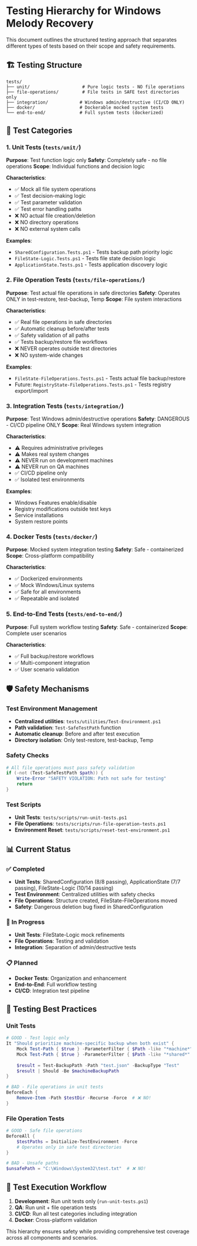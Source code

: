 # Testing Hierarchy for Windows Melody Recovery

This document outlines the structured testing approach that separates different types of tests based on their scope and safety requirements.

## 🏗️ **Testing Structure**

```
tests/
├── unit/                    # Pure logic tests - NO file operations
├── file-operations/         # File tests in SAFE test directories only  
├── integration/            # Windows admin/destructive (CI/CD ONLY)
├── docker/                 # Dockerable mocked system tests
└── end-to-end/             # Full system tests (dockerized)
```

## 🧪 **Test Categories**

### 1. **Unit Tests** (`tests/unit/`)
**Purpose**: Test function logic only
**Safety**: Completely safe - no file operations
**Scope**: Individual functions and decision logic

**Characteristics**:
- ✅ Mock all file system operations
- ✅ Test decision-making logic
- ✅ Test parameter validation
- ✅ Test error handling paths
- ❌ NO actual file creation/deletion
- ❌ NO directory operations
- ❌ NO external system calls

**Examples**:
- `SharedConfiguration.Tests.ps1` - Tests backup path priority logic
- `FileState-Logic.Tests.ps1` - Tests file state decision logic
- `ApplicationState.Tests.ps1` - Tests application discovery logic

### 2. **File Operation Tests** (`tests/file-operations/`)
**Purpose**: Test actual file operations in safe directories
**Safety**: Operates ONLY in test-restore, test-backup, Temp
**Scope**: File system interactions

**Characteristics**:
- ✅ Real file operations in safe directories
- ✅ Automatic cleanup before/after tests
- ✅ Safety validation of all paths
- ✅ Tests backup/restore file workflows
- ❌ NEVER operates outside test directories
- ❌ NO system-wide changes

**Examples**:
- `FileState-FileOperations.Tests.ps1` - Tests actual file backup/restore
- Future: `RegistryState-FileOperations.Tests.ps1` - Tests registry export/import

### 3. **Integration Tests** (`tests/integration/`)
**Purpose**: Test Windows admin/destructive operations
**Safety**: DANGEROUS - CI/CD pipeline ONLY
**Scope**: Real Windows system integration

**Characteristics**:
- ⚠️ Requires administrative privileges
- ⚠️ Makes real system changes
- ⚠️ NEVER run on development machines
- ⚠️ NEVER run on QA machines
- ✅ CI/CD pipeline only
- ✅ Isolated test environments

**Examples**:
- Windows Features enable/disable
- Registry modifications outside test keys
- Service installations
- System restore points

### 4. **Docker Tests** (`tests/docker/`)
**Purpose**: Mocked system integration testing
**Safety**: Safe - containerized
**Scope**: Cross-platform compatibility

**Characteristics**:
- ✅ Dockerized environments
- ✅ Mock Windows/Linux systems
- ✅ Safe for all environments
- ✅ Repeatable and isolated

### 5. **End-to-End Tests** (`tests/end-to-end/`)
**Purpose**: Full system workflow testing
**Safety**: Safe - containerized
**Scope**: Complete user scenarios

**Characteristics**:
- ✅ Full backup/restore workflows
- ✅ Multi-component integration
- ✅ User scenario validation

## 🛡️ **Safety Mechanisms**

### Test Environment Management
- **Centralized utilities**: `tests/utilities/Test-Environment.ps1`
- **Path validation**: `Test-SafeTestPath` function
- **Automatic cleanup**: Before and after test execution
- **Directory isolation**: Only test-restore, test-backup, Temp

### Safety Checks
```powershell
# All file operations must pass safety validation
if (-not (Test-SafeTestPath $path)) {
    Write-Error "SAFETY VIOLATION: Path not safe for testing"
    return
}
```

### Test Scripts
- **Unit Tests**: `tests/scripts/run-unit-tests.ps1`
- **File Operations**: `tests/scripts/run-file-operation-tests.ps1` 
- **Environment Reset**: `tests/scripts/reset-test-environment.ps1`

## 📊 **Current Status**

### ✅ **Completed**
- **Unit Tests**: SharedConfiguration (8/8 passing), ApplicationState (7/7 passing), FileState-Logic (10/14 passing)
- **Test Environment**: Centralized utilities with safety checks
- **File Operations**: Structure created, FileState-FileOperations moved
- **Safety**: Dangerous deletion bug fixed in SharedConfiguration

### 🚧 **In Progress** 
- **Unit Tests**: FileState-Logic mock refinements
- **File Operations**: Testing and validation
- **Integration**: Separation of admin/destructive tests

### 📋 **Planned**
- **Docker Tests**: Organization and enhancement
- **End-to-End**: Full workflow testing
- **CI/CD**: Integration test pipeline

## 🎯 **Testing Best Practices**

### Unit Tests
```powershell
# GOOD - Test logic only
It "Should prioritize machine-specific backup when both exist" {
    Mock Test-Path { $true } -ParameterFilter { $Path -like "*machine*" }
    Mock Test-Path { $true } -ParameterFilter { $Path -like "*shared*" }
    
    $result = Test-BackupPath -Path "test.json" -BackupType "Test"
    $result | Should -Be $machineBackupPath
}

# BAD - File operations in unit tests
BeforeEach {
    Remove-Item -Path $testDir -Recurse -Force  # ❌ NO!
}
```

### File Operation Tests
```powershell
# GOOD - Safe file operations
BeforeAll {
    $testPaths = Initialize-TestEnvironment -Force
    # Operates only in safe test directories
}

# BAD - Unsafe paths
$unsafePath = "C:\Windows\System32\test.txt"  # ❌ NO!
```

## 🔄 **Test Execution Workflow**

1. **Development**: Run unit tests only (`run-unit-tests.ps1`)
2. **QA**: Run unit + file operation tests
3. **CI/CD**: Run all test categories including integration
4. **Docker**: Cross-platform validation

This hierarchy ensures safety while providing comprehensive test coverage across all components and scenarios. 